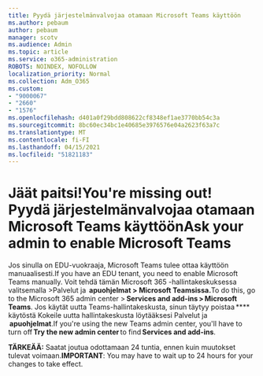 ```yaml
---
title: Pyydä järjestelmänvalvojaa otamaan Microsoft Teams käyttöön
ms.author: pebaum
author: pebaum
manager: scotv
ms.audience: Admin
ms.topic: article
ms.service: o365-administration
ROBOTS: NOINDEX, NOFOLLOW
localization_priority: Normal
ms.collection: Adm_O365
ms.custom:
- "9000067"
- "2660"
- "1576"
ms.openlocfilehash: d401a0f29bdd808622cf8348ef1ae3770bb54c3a
ms.sourcegitcommit: 8bc60ec34bc1e40685e3976576e04a2623f63a7c
ms.translationtype: MT
ms.contentlocale: fi-FI
ms.lasthandoff: 04/15/2021
ms.locfileid: "51821183"
---
```

# <a name="youre-missing-out-ask-your-admin-to-enable-microsoft-teams"></a><span data-ttu-id="e726a-102">Jäät paitsi!</span><span class="sxs-lookup"><span data-stu-id="e726a-102">You're missing out!</span></span> <span data-ttu-id="e726a-103">Pyydä järjestelmänvalvojaa otamaan Microsoft Teams käyttöön</span><span class="sxs-lookup"><span data-stu-id="e726a-103">Ask your admin to enable Microsoft Teams</span></span>

<span data-ttu-id="e726a-104">Jos sinulla on EDU-vuokraaja, Microsoft Teams tulee ottaa käyttöön manuaalisesti.</span><span class="sxs-lookup"><span data-stu-id="e726a-104">If you have an EDU tenant, you need to enable Microsoft Teams manually.</span></span> <span data-ttu-id="e726a-105">Voit tehdä tämän Microsoft 365 -hallintakeskuksessa valitsemalla >Palvelut ja  **apuohjelmat > Microsoft Teamsissa.**</span><span class="sxs-lookup"><span data-stu-id="e726a-105">To do this, go to the Microsoft 365 admin center > **Services and add-ins > Microsoft Teams**.</span></span> <span data-ttu-id="e726a-106">Jos käytät uutta Teams-hallintakeskusta, sinun täytyy poistaa \*\*\*\* käytöstä Kokeile uutta hallintakeskusta löytääksesi Palvelut ja    **apuohjelmat**.</span><span class="sxs-lookup"><span data-stu-id="e726a-106">If you're using the new Teams admin center, you'll have to turn off **Try the new admin center** to find **Services and add-ins**.</span></span> 

<span data-ttu-id="e726a-107">**TÄRKEÄÄ:** Saatat joutua odottamaan 24 tuntia, ennen kuin muutokset tulevat voimaan.</span><span class="sxs-lookup"><span data-stu-id="e726a-107">**IMPORTANT**: You may have to wait up to 24 hours for your changes to take effect.</span></span>